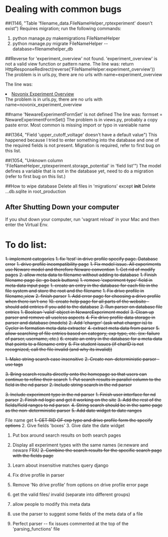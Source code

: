 # Dealing with common bugs
##(1146, "Table 'filename_data.FileNameHelper_rptexperiment' doesn't exist")
Requires migration; run the following commands:
1. python manage.py makemigrations FileNameHelper
2. python manage.py migrate FileNameHelper --database=filenamehelper_db

##Reverse for 'experiment_overview' not found. 'experiment_overview' is not a valid view function or pattern name.
The line was:
  return HttpResponseRedirect(reverse('FileNameHelper:experiment_overview')) 
The problem is in urls.py, there are no urls with name=experiment_overview

The line was:
<li><a href="{% url 'FileNameHelper:novonix_experiment_overview' %}">Novonix Experiment Overview</a></li>
The problem is in urls.py, there are no urls with name=novonix_experiment_overview

##name 'NewareExperimentFormSet' is not defined
The line was:
formset = NewareExperimentFormSet() 
The problem is in views.py, probably a copy paste error. Most common is missing import or typo in vareiable name

##(1364, "Field 'upper_cutoff_voltage' doesn't have a default value")
This happened because I tried to enter something into the database and one of the required fields is not present.
Migration is required, refer to first bug on this list. 

##(1054, "Unknown column 'FileNameHelper_rptexperiment.storage_potential' in 'field list'")
The model defines a variable that is not in the database yet, need to do a migration (refer to first bug on this list.)

##How to wipe database
Delete all files in 'migrations' except __init__
Delete ...db.sqlite in root_production

## After Shutting Down your computer
If you shut down your computer, run 'vagrant reload' in your Mac and then enter the Virtual Env. 

# To do list:
~~1. implement categories~~ 
~~1. fix 'test' in drive profile specify page. Database error~~
~~1. drive profile incompatibility page~~
~~1. Fix model issue. All experiments use Neware model and therefore Neware convention~~
~~1. Get rid of modify pages~~
~~2. allow meta data to filename without adding to database~~
~~1. Finish filename page (ie: go back buttons)~~
~~1. remove 'experiment type' field in meta data input page~~
~~1. create an entry in the database for each file in the file system and store the root and the filename~~
~~1. Fix drive profile in filename_view~~
~~2. finish parser~~
~~1. Add error page for choosing a drive profile when there isn't one~~
~~10. create help page for all parts of the website - should add entries if you add to the database~~
~~2. Run parser on database file entries~~
~~1. Boolean 'valid' object in NewareExperiment model~~
~~3. Clean up parser and remove all useless aspects~~
~~4. Fix drive profile data storage in parser and database (models)~~
~~2. Add 'charger' (ask what charger is) to Cycler in formation meta data extracto~~r
~~4. extract meta data from parser~~
~~5. allow searching of file entries based on category, exp type, etc. (ex: failure of parser, username, etc.)~~
~~6. create an entry in the database for a meta data that points to a filename entry~~
~~6. Fix student issues (if charID is not recognized, call the file invalid (and why its invalid))~~

~~1. Make string search case insensitive~~ 
  ~~2. Create non-deterministic parser - use tags~~
  
~~3. Bring search results directly onto the homepage so that users can continue to refine their search~~
~~1. Put search results in parallel column to the field in the nd parser~~
~~2. Include string search in the nd parser~~


~~3. Include experiment type in the nd parser~~
~~1. Finish user interface for nd parser~~
~~2. Finish nd logic and get it working on the site~~
~~3. Add the rest of the fields/field ranges to nd parser.~~ 
~~4. String search should be in the same page as the non-deterministic parser~~
~~5. Add date widget to date ranges~~


File name get
~~1. GET RID OF exp type and drive profile form the specify options~~
2. Give fields 'boxes'
3. Give date the date widget



1. Put box around search results on both search pages

1. Display all experiment types with the same names (ie:neware and neware FRA)
~~2. Combine the search results for the specific search page with the fields page~~
5. Learn about insensitive matches query django
1. Fix drive profile in parser
1. Remove 'No drive profile' from options on drive profile error page
3. get the valid files/ invalid (separate into different groups)
7. allow people to modify this meta data
8. use the parser to suggest some fields of the meta data of a file
9. Perfect parser -- fix issues commented at the top of the 'parsing_functions' file
